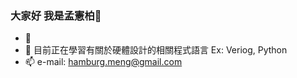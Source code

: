 ### 大家好 我是孟憲柏👋


- 🔭
- 🌱 目前正在學習有關於硬體設計的相關程式語言 Ex: Veriog, Python
- 📫 e-mail: hamburg.meng@gmail.com
